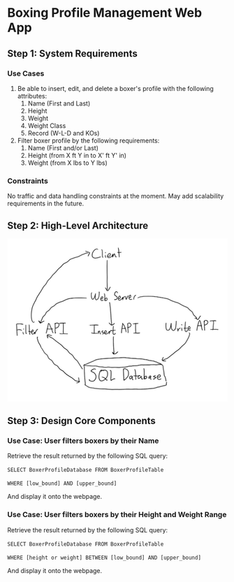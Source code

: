# Boxing Profile Management Web App

## Step 1: System Requirements

### Use Cases

1. Be able to insert, edit, and delete a boxer's profile with the following attributes:
   1. Name (First and Last)
   2. Height
   3. Weight
   4. Weight Class
   5. Record (W-L-D and KOs)
2. Filter boxer profile by the following requirements:
   1. Name (First and/or Last)
   2. Height (from X ft Y in to X' ft Y' in)
   3. Weight (from X lbs to Y lbs)

### Constraints

No traffic and data handling constraints at the moment. May add scalability requirements in the future.

## Step 2: High-Level Architecture

![High Level Architecture](HighLevelArchitecture.PNG)

## Step 3: Design Core Components

### Use Case: User filters boxers by their Name

Retrieve the result returned by the following SQL query:

`SELECT BoxerProfileDatabase FROM BoxerProfileTable `

`WHERE [low_bound] AND [upper_bound]`

And display it onto the webpage.

### Use Case: User filters boxers by their Height and Weight Range

Retrieve the result returned by the following SQL query:

`SELECT BoxerProfileDatabase FROM BoxerProfileTable `

`WHERE [height or weight] BETWEEN [low_bound] AND [upper_bound]`

And display it onto the webpage.